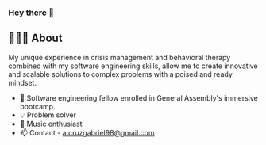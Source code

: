 <!--
**Gabrielcruz1/Gabrielcruz1** is a ✨ _special_ ✨ repository because its `README.md` (this file) appears on your GitHub profile.
-->
### Hey there 👋

## 🧑🏻‍💻 About 

My unique experience in crisis management and behavioral therapy combined with my software engineering skills, allow me to create innovative and scalable solutions to complex problems with a poised and ready mindset. 

- 🔭 Software engineering fellow enrolled in General Assembly's immersive bootcamp. 
- 💡 Problem solver
- 🎹 Music enthusiast 
- 📫 Contact - a.cruzgabriel98@gmail.com

